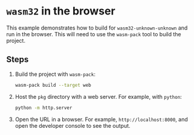 # `wasm32` in the browser

This example demonstrates how to build for `wasm32-unknown-unknown` and run in the browser.
This will need to use the `wasm-pack` tool to build the project.

## Steps

1. Build the project with `wasm-pack`:

    ```sh
    wasm-pack build --target web
    ```

2. Host the `pkg` directory with a web server. For example, with `python`:

    ```sh
    python -m http.server
    ```

3. Open the URL in a browser. For example, `http://localhost:8000`, and open the developer console to see the output.
